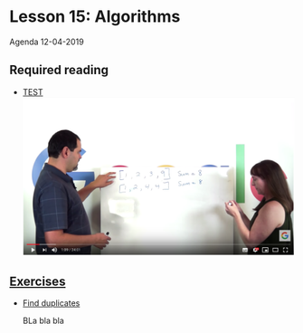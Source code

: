 # Lesson 15: Algorithms
Agenda 12-04-2019


## Required reading
* [TEST](TEST)
<a href="https://www.youtube.com/watch?v=XKu_SEDAykw&t=379s"><img src="src/google_job_interview.png">


## Exercises
* [Find duplicates](exercises/duplicates.py)
  
  
  BLa bla bla
